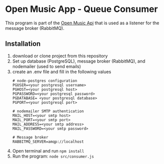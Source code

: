 # Open Music App - Queue Consumer

This program is part of the [Open Music Api](https://github.com/HadiRoyan/openmuscic-api) that is used as a listener for the message broker (RabbitMQ).

## Installation
1. download or clone project from this repository
2. Set up database (PostgreSQL), message broker (RabbitMQ), and nodemailer (used to send emails)
3. create an .env file and fill in the following values
    ```text
    # node-postgres configuration
    PGUSER=<your postgresql username>
    PGHOST=<your postgresql host>
    PGPASSWORD=<your postgresql password>
    PGDATABASE= <your postgresql database>
    PGPORT=<your postgresql port>

    # nodemailer SMTP authentication
    MAIL_HOST=<your smtp host>
    MAIL_PORT=<your smtp port>
    MAIL_ADDRESS=<your smtp address>
    MAIL_PASSWORD=<your smtp password>

    # Message broker
    RABBITMQ_SERVER=amqp://localhost
    ```
4. Open terminal and run `npm install`
5. Run the program: `node src/consumer.js`